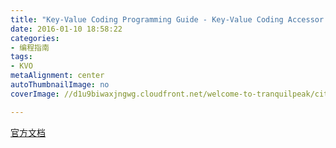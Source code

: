 ```yaml
---
title: "Key-Value Coding Programming Guide - Key-Value Coding Accessor Methods"
date: 2016-01-10 18:58:22
categories: 
- 编程指南
tags: 
- KVO
metaAlignment: center
autoThumbnailImage: no
coverImage: //d1u9biwaxjngwg.cloudfront.net/welcome-to-tranquilpeak/city.jpg

---
```


[官方文档](https://developer.apple.com/library/ios/documentation/Cocoa/Conceptual/KeyValueCoding/Articles/AccessorConventions.html#//apple_ref/doc/uid/20002174-BAJEAIEE)
